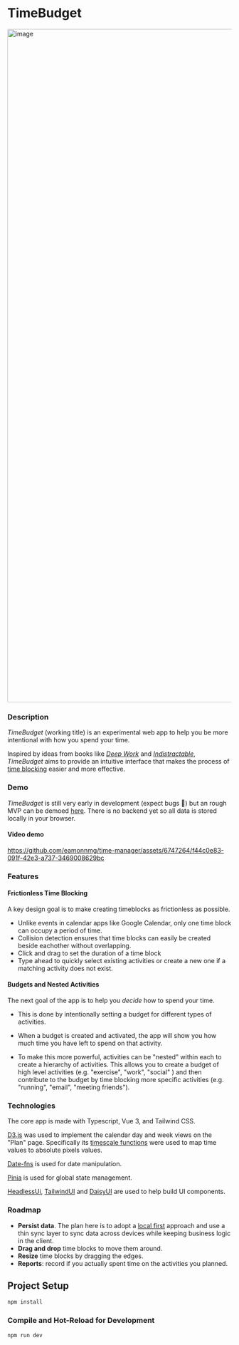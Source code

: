 # TimeBudget
<img width="1512" alt="image" src="https://github.com/eamonnmg/time-manager/assets/6747264/4a41d434-873c-4082-b37d-4584eaa6c948">

### Description
_TimeBudget_ (working title) is an experimental web app to help you be more intentional with how you spend your time.

Inspired by ideas from books like [_Deep Work_](https://www.amazon.com/Deep-Work-Focused-Success-Distracted/dp/1455586692) and _[Indistractable](https://www.amazon.com/Indistractable-Control-Your-Attention-Choose/dp/1526610205/ref=sr_1_2?crid=21YWJQG9A6K8P&dib=eyJ2IjoiMSJ9.aUI1qyZWzddZCDoFa9ilDZ_Trxbg61qIqiPPgQdXca5s5r4xccvCMd-cwY4iNjULmE0EiQ1hLrVa23R4nHworzMFS0nT5YUoQSVjJ2icrjcLwcSUzqaHDh4VKTID1ctLJbGr7vHUYKfuUW2hwqj3Ee3f1sDj8L3acXaT5zMenA2qbIkjiU6mPstjqBF66yua6QCn86NVaR7Ee3Br04q2y-iIRz7mBIUarHt5uT4kAOo.5v1WdTMjdcjAiJ0IaDAQ3lKOnKiLxgHlT9Fx7z10Vsk&dib_tag=se&keywords=indistractable&qid=1717607369&s=books&sprefix=indis%2Cstripbooks-intl-ship%2C261&sr=1-2)_, _TimeBudget_ aims to provide an intuitive interface that makes the process of [time blocking](https://todoist.com/productivity-methods/time-blocking) easier and more effective.

### Demo

_TimeBudget_ is still very early in development (expect bugs 🐛) but an rough MVP can be demoed [here](https://timeblock.netlify.app/). There is no backend yet so all data is stored locally in your browser.

#### Video demo

https://github.com/eamonnmg/time-manager/assets/6747264/f44c0e83-091f-42e3-a737-3469008629bc



### Features

#### Frictionless Time Blocking
A key design goal is to make creating timeblocks as frictionless as possible.

- Unlike events in calendar apps like Google Calendar, only one time block can occupy a period of time.
- Collision detection ensures that time blocks can easily be created beside eachother without overlapping.
- Click and drag to set the duration of a time block
- Type ahead to quickly select existing activities or create a new one if a matching activity does not exist.

#### Budgets and Nested Activities

The next goal of the app is to help you _decide_ how to spend your time. 

- This is done by intentionally setting a budget for different types of activities.

- When a budget is created and activated, the app will show you how much time you have left to spend on that activity.

- To make this more powerful, activities can be "nested" within each to create a hierarchy of activities. This allows you to create a budget of high level activities (e.g. "exercise", "work", "social" )  and then contribute to the budget by time blocking more specific activities (e.g. "running", "email", "meeting friends").


### Technologies

The core app is made with Typescript, Vue 3, and Tailwind CSS.

[D3.js](https://d3js.org/) was used to implement the calendar day and week views on the "Plan" page. Specifically its [timescale functions](https://d3js.org/d3-scale/time) were used to map time values to absolute pixels values.

[Date-fns](https://date-fns.org/) is used for date manipulation.

[Pinia](https://pinia.vuejs.org/) is used for global state management.

[HeadlessUi](https://headlessui.com/v1/vue), [TailwindUI](https://tailwindui.com/) and [DaisyUI](https://daisyui.com/) are used to help build UI components.


### Roadmap


- **Persist data**. The plan here is to adopt a [local first](https://www.inkandswitch.com/local-first/) approach and use a thin sync layer to sync data across devices while keeping business logic in the client.
- **Drag and drop** time blocks to move them around.
- **Resize** time blocks by dragging the edges.
- **Reports**: record if you actually spent time on the activities you planned.



## Project Setup

```sh
npm install
```

### Compile and Hot-Reload for Development

```sh
npm run dev
```

